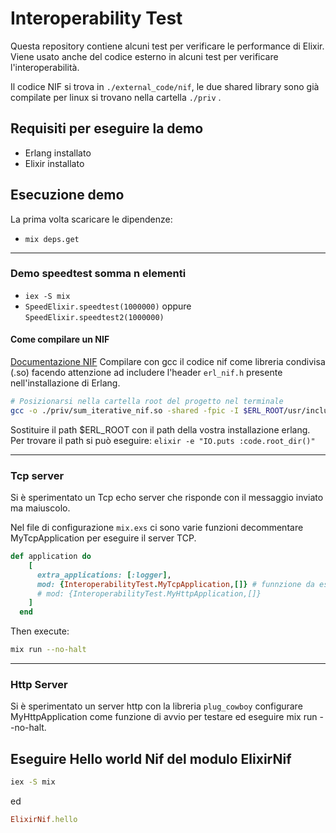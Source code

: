 # Interoperability Test

Questa repository contiene alcuni test per verificare le performance di Elixir.
Viene usato anche del codice esterno in alcuni test per verificare l'interoperabilità.

Il codice NIF si trova in `./external_code/nif`, le due shared library sono già compilate per linux
si trovano nella cartella `./priv`
.

## Requisiti per eseguire la demo

- Erlang installato
- Elixir installato

## Esecuzione demo

La prima volta scaricare le dipendenze:

- `mix deps.get`

---

### Demo speedtest somma n elementi

- `iex -S mix`
- `SpeedElixir.speedtest(1000000)` oppure `SpeedElixir.speedtest2(1000000)`

<!-- ![Esempio Demo](./readme_docs/Pasted%20image%2020240312184053.png) -->

#### Come compilare un NIF

[Documentazione NIF](https://www.erlang.org/doc/man/erl_nif)
Compilare con gcc il codice nif come libreria condivisa (.so)
facendo attenzione ad includere l'header `erl_nif.h` presente
nell'installazione di Erlang.

```bash
# Posizionarsi nella cartella root del progetto nel terminale
gcc -o ./priv/sum_iterative_nif.so -shared -fpic -I $ERL_ROOT/usr/include ./external_code/nif/sum_nif.c
```

Sostituire il path $ERL_ROOT con il path della vostra installazione erlang.
Per trovare il path si può eseguire: `elixir -e "IO.puts :code.root_dir()"`

---

### Tcp server

Si è sperimentato un Tcp echo server che risponde con il messaggio
inviato ma maiuscolo.

Nel file di configurazione `mix.exs` ci sono varie funzioni
decommentare MyTcpApplication per eseguire il server TCP.

```ruby
def application do
    [
      extra_applications: [:logger],
      mod: {InteroperabilityTest.MyTcpApplication,[]} # funnzione da eseguire per inizializzare ilTCP server
      # mod: {InteroperabilityTest.MyHttpApplication,[]}
    ]
  end
```

Then execute:

```bash
mix run --no-halt
```

---

### Http Server

Si è sperimentato un server http con la libreria `plug_cowboy`
configurare MyHttpApplication come funzione di avvio per testare
ed eseguire mix run --no-halt.

## Eseguire Hello world Nif del modulo ElixirNif

```bash
iex -S mix
```

ed

```ruby
ElixirNif.hello
```
